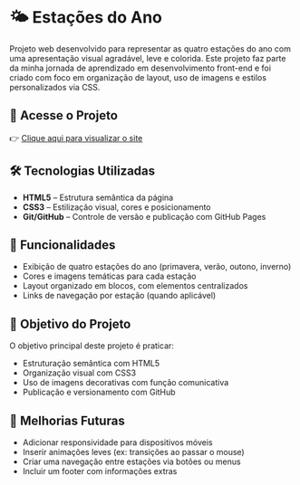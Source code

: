# 🌤️ Estações do Ano

Projeto web desenvolvido para representar as quatro estações do ano com uma apresentação visual agradável, leve e colorida. Este projeto faz parte da minha jornada de aprendizado em desenvolvimento front-end e foi criado com foco em organização de layout, uso de imagens e estilos personalizados via CSS.

## 🔗 Acesse o Projeto

👉 [Clique aqui para visualizar o site](https://jaqueline-gotardi.github.io/estacoes/)

## 🛠️ Tecnologias Utilizadas

- **HTML5** – Estrutura semântica da página
- **CSS3** – Estilização visual, cores e posicionamento
- **Git/GitHub** – Controle de versão e publicação com GitHub Pages

## 🎨 Funcionalidades

- Exibição de quatro estações do ano (primavera, verão, outono, inverno)
- Cores e imagens temáticas para cada estação
- Layout organizado em blocos, com elementos centralizados
- Links de navegação por estação (quando aplicável)

## 🎯 Objetivo do Projeto

O objetivo principal deste projeto é praticar:

- Estruturação semântica com HTML5
- Organização visual com CSS3
- Uso de imagens decorativas com função comunicativa
- Publicação e versionamento com GitHub

## 🚀 Melhorias Futuras

- Adicionar responsividade para dispositivos móveis
- Inserir animações leves (ex: transições ao passar o mouse)
- Criar uma navegação entre estações via botões ou menus
- Incluir um footer com informações extras

